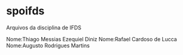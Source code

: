 # spoifds
Arquivos da disciplina de IFDS


Nome:Thiago Messias Ezequiel Diniz
Nome:Rafael Cardoso de Lucca 
Nome:Augusto Rodrigues Martins 
